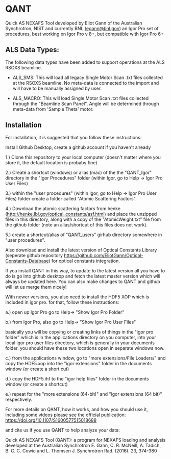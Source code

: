 # QANT
Quick AS NEXAFS Tool
developed by Eliot Gann of the Australian Synchrotron, NIST and currently BNL (egann@bnl.gov)
an Igor Pro set of procedures, best working on Igor Pro v 8+, but compatible with Igor Pro 6+

## ALS Data Types: 
The following data types have been added to support operations at the ALS RSOXS beamline.

- ALS_SMS: This will load all legacy Single Motor Scan .txt files collected at the RSOXS beamline. No meta-data is connected to the import and will have to be manually assigned by user.

- ALS_MACRO: This will load Single Motor Scan .txt files collected through the "Beamline Scan Panel". Angle will be determined through meta-data from 'Sample Theta' motor.



## Installation
For installation, it is suggested that you follow these instructions:

Install Github Desktop, create a github account if you haven't already

1.) Clone this repository to your local computer (doesn't matter where you store it, the default location is probaby fine)

2.) Create a shortcut (windows) or alias (mac) of the the "QANT_Igor" directory in the "Igor Procedures" folder (within Igor, go to  Help -> Igor Pro User Files)

3.) within the "user procedures" (within Igor, go to  Help -> Igor Pro User Files) folder create a folder called "Atomic Scattering Factors".

4.) Download the atomic scattering factors from henke (http://henke.lbl.gov/optical_constants/asf.html)  and place the unzipped files in this directory, along with a copy of the "AtomicWeight.txt" file from the github folder (note an alias/shortcut of this files does not work).

5.) create a shortcut/alias of "QANT_users" girhub directory somewhere in "user procedures".  

Also download and install the latest version of Optical Constants Library (seperate github repository https://github.com/EliotGann/Optical-Constants-Database) for optical constants integration.


If you install QANT in this way, to update to the latest version all you have to do is go into github desktop and fetch the latest master version which will always be updated here.  You can also make changes to QANT and github will let us merge them nicely!

With newer versions, you also need to install the HDF5 XOP which is included in igor pro.  for that, follow these instructions:

a.) open up Igor Pro  go to Help-> "Show Igor Pro Folder"

b.) from Igor Pro, also go to Help-> "Show Igor Pro User Files"

basically you will be copying or creating links of things in the "igor pro folder" which is in the applications directory on you computer, into your local igor pro user files directory, which is generally in your documents folder.  you should have these two locations open in separate windows now.

c.) from the applications window, go to "more extensions/File Loaders/" and copy the HDF5.xop into the "igor extensions" folder in the documents window (or create a short cut)

d.) copy the HDF5.ihf to the "igor help files" folder in the documents window (or create a shortcut)

e.) repeat for the "more extensions (64-bit)" and "igor extensions (64 bit)" respectively.


For more details on QANT, how it works, and how you should use it, including some videos please see the official publication:
https://doi.org/10.1107/S1600577515018688

and cite us if you use QANT to help analyze your data:

Quick AS NEXAFS Tool (QANT): a program for NEXAFS loading and analysis developed at the Australian Synchrotron
E. Gann, C. R. McNeill, A. Tadich, B. C. C. Cowie and L. Thomsen
J. Synchrotron Rad. (2016). 23, 374-380
